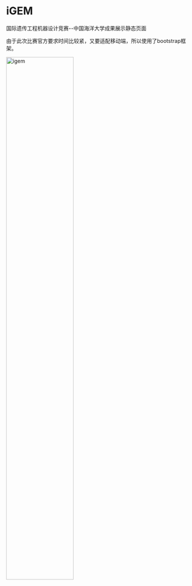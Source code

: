 # iGEM
国际遗传工程机器设计竞赛--中国海洋大学成果展示静态页面

由于此次比赛官方要求时间比较紧，又要适配移动端，所以使用了bootstrap框架。 

<img src="http://7xrjjq.com1.z0.glb.clouddn.com/igem.png" alt="igem" style="width: 60%">